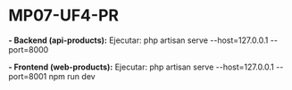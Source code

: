 <H1>MP07-UF4-PR</H1>

<b>- Backend (api-products):</b>
  Ejecutar: php artisan serve --host=127.0.0.1 --port=8000


<b>- Frontend (web-products):</b>
Ejecutar: php artisan serve --host=127.0.0.1 --port=8001
          npm run dev
